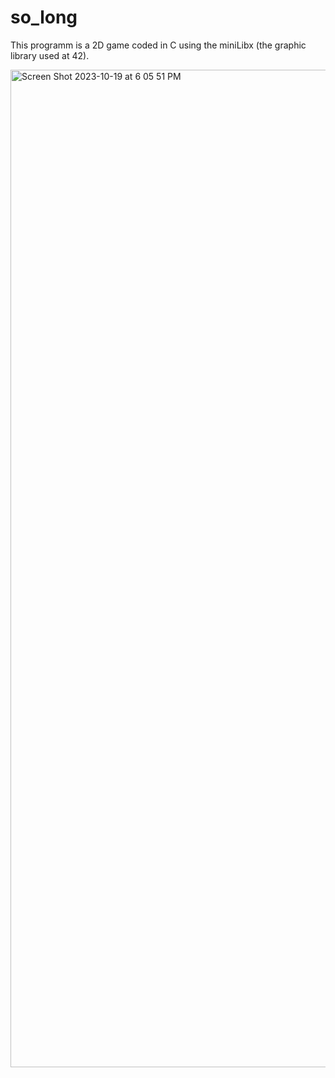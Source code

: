 # so_long
 This programm is a 2D game coded in C using the miniLibx (the graphic library used at 42). 
 
 
 
 <img width="1596" alt="Screen Shot 2023-10-19 at 6 05 51 PM" src="https://github.com/PaoloYam/so_long/assets/89736891/59825c94-89d5-4426-a681-9505af330893">
